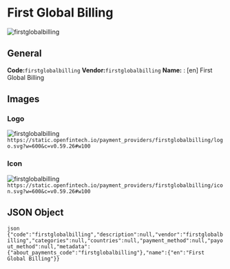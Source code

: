# First Global Billing 
![firstglobalbilling](https://static.openfintech.io/payment_providers/firstglobalbilling/logo.svg?w=600&c=v0.59.26#w100) 
## General 
**Code:**`firstglobalbilling` 
**Vendor:**`firstglobalbilling` 
**Name:** 
:	[en] First Global Billing 
## Images 
### Logo 
![firstglobalbilling](https://static.openfintech.io/payment_providers/firstglobalbilling/logo.svg?w=600&c=v0.59.26#w100) 
``` https://static.openfintech.io/payment_providers/firstglobalbilling/logo.svg?w=600&c=v0.59.26#w100 ``` 
### Icon 
![firstglobalbilling](https://static.openfintech.io/payment_providers/firstglobalbilling/icon.svg?w=600&c=v0.59.26#w100) 
``` https://static.openfintech.io/payment_providers/firstglobalbilling/icon.svg?w=600&c=v0.59.26#w100 ``` 
## JSON Object 
```json {"code":"firstglobalbilling","description":null,"vendor":"firstglobalbilling","categories":null,"countries":null,"payment_method":null,"payout_method":null,"metadata":{"about_payments_code":"firstglobalbilling"},"name":{"en":"First Global Billing"}} ``` 
